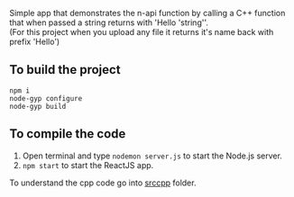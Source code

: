 Simple app that demonstrates the n-api function by calling a C++ function that when passed a string returns with 'Hello 'string''.  
(For this project when you upload any file it returns it's name back with prefix 'Hello')

## To build the project

`npm i`  
`node-gyp configure`  
`node-gyp build`

## To compile the code

1. Open terminal and type `nodemon server.js` to start the Node.js server.
2. `npm start` to start the ReactJS app.

To understand the cpp code go into [srccpp](./srccpp) folder.
